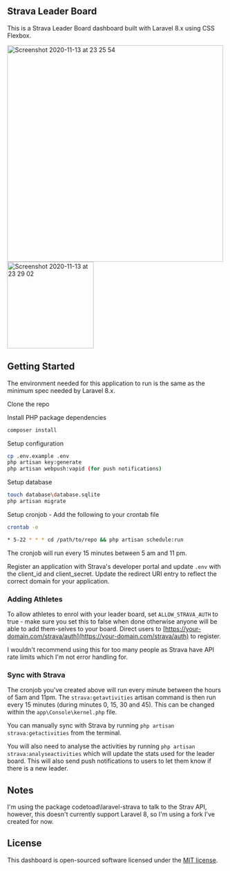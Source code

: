 ## Strava Leader Board
This is a Strava Leader Board dashboard built with Laravel 8.x using CSS Flexbox.

<img width="500" alt="Screenshot 2020-11-13 at 23 25 54" src="https://user-images.githubusercontent.com/5868029/99130260-bf3cee00-2607-11eb-8e9f-88962da2ded3.png">

<img width="200" alt="Screenshot 2020-11-13 at 23 29 02" src="https://user-images.githubusercontent.com/5868029/99130379-0dea8800-2608-11eb-865f-f64bc80f37c5.png">

## Getting Started

The environment needed for this application to run is the same as the minimum spec needed by Laravel 8.x.

Clone the repo

Install PHP package dependencies

```bash
composer install
```

Setup configuration
```bash
cp .env.example .env
php artisan key:generate
php artisan webpush:vapid (for push notifications)
```

Setup database
```bash
touch database\database.sqlite
php artisan migrate
```

Setup cronjob - Add the following to your crontab file
```bash
crontab -e
```
```bash
* 5-22 * * * cd /path/to/repo && php artisan schedule:run
```

The cronjob will run every 15 minutes between 5 am and 11 pm.

Register an application with Strava's developer portal and update `.env` with the client_id and client_secret. Update the redirect URI entry to reflect the correct domain for your application.

### Adding Athletes

To allow athletes to enrol with your leader board, set `ALLOW_STRAVA_AUTH` to true - make sure you set this to false when done otherwise anyone will be able to add them-selves to your board.
Direct users to [https://your-domain.com/strava/auth](https://your-domain.com/strava/auth) to register.

I wouldn't recommend using this for too many people as Strava have API rate limits which I'm not error handling for.

### Sync with Strava

The cronjob you've created above will run every minute between the hours of 5am and 11pm. The `strava:getavtivities` artisan command is then run every 15 minutes (during minutes 0, 15, 30 and 45). This can be changed within the `app\Console\kernel.php` file.

You can manually sync with Strava by running `php artisan strava:getactivities` from the terminal.

You will also need to analyse the activities by running `php artisan strava:analyseactivities` which will update the stats used for the leader board. This will also send push notifications to users to let them know if there is a new leader.

## Notes
I'm using the package codetoad\laravel-strava to talk to the Strav API, however, this doesn't currently support Laravel 8, so I'm using a fork I've created for now.
 
## License

This dashboard is open-sourced software licensed under the [MIT license](https://opensource.org/licenses/MIT).
